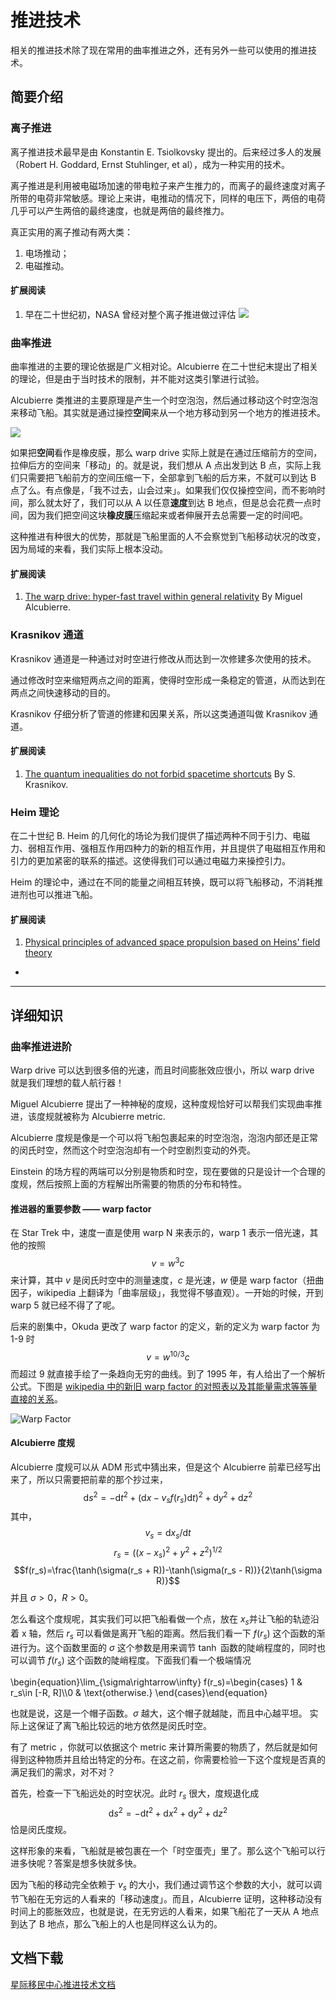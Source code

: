 # 推进技术

相关的推进技术除了现在常用的曲率推进之外，还有另外一些可以使用的推进技术。

## 简要介绍


### 离子推进

离子推进技术最早是由 Konstantin E. Tsiolkovsky 提出的。后来经过多人的发展（Robert H. Goddard, Ernst Stuhlinger, et al），成为一种实用的技术。


离子推进是利用被电磁场加速的带电粒子来产生推力的，而离子的最终速度对离子所带的电荷非常敏感。理论上来讲，电推动的情况下，同样的电压下，两倍的电荷几乎可以产生两倍的最终速度，也就是两倍的最终推力。

真正实用的离子推动有两大类：

1. 电场推动；
2. 电磁推动。


#### 扩展阅读

1. 早在二十世纪初，NASA 曾经对整个离子推进做过评估
   ![](http://www.grc.nasa.gov/WWW/ion/future/images/futureapps.jpg)





### 曲率推进

曲率推进的主要的理论依据是广义相对论。Alcubierre 在二十世纪末提出了相关的理论，但是由于当时技术的限制，并不能对这类引擎进行试验。

Alcubierre 类推进的主要原理是产生一个时空泡泡，然后通过移动这个时空泡泡来移动飞船。其实就是通过操控**空间**来从一个地方移动到另一个地方的推进技术。


![](https://upload.wikimedia.org/wikipedia/commons/c/c4/Alcubierre.png)



如果把**空间**看作是橡皮膜，那么 warp drive 实际上就是在通过压缩前方的空间，拉伸后方的空间来「移动」的。就是说，我们想从 A 点出发到达 B 点，实际上我们只需要把飞船前方的空间压缩一下，全部拿到飞船的后方来，不就可以到达 B 点了么。有点像是，「我不过去，山会过来」。如果我们仅仅操控空间，而不影响时间，那么就太好了，我们可以从 A 以任意**速度**到达 B 地点，但是总会花费一点时间，因为我们把空间这块**橡皮膜**压缩起来或者伸展开去总需要一定的时间吧。

这种推进有种很大的优势，那就是飞船里面的人不会察觉到飞船移动状况的改变，因为局域的来看，我们实际上根本没动。


#### 扩展阅读

1. [The warp drive: hyper-fast travel within general relativity](http://arxiv.org/abs/gr-qc/0009013) By Miguel Alcubierre.


### Krasnikov 通道

Krasnikov 通道是一种通过对时空进行修改从而达到一次修建多次使用的技术。

通过修改时空来缩短两点之间的距离，使得时空形成一条稳定的管道，从而达到在两点之间快速移动的目的。

Krasnikov 仔细分析了管道的修建和因果关系，所以这类通道叫做 Krasnikov 通道。


#### 扩展阅读

1. [The quantum inequalities do not forbid spacetime shortcuts](http://arxiv.org/abs/gr-qc/0207057) By S. Krasnikov.



### Heim 理论

在二十世纪 B. Heim 的几何化的场论为我们提供了描述两种不同于引力、电磁力、弱相互作用、强相互作用四种力的新的相互作用，并且提供了电磁相互作用和引力的更加紧密的联系的描述。这使得我们可以通过电磁力来操控引力。

Heim 的理论中，通过在不同的能量之间相互转换，既可以将飞船移动，不消耗推进剂也可以推进飞船。


#### 扩展阅读

1. [Physical principles of advanced space propulsion based on Heins' field theory](http://www.hpcc-space.com/publications/documents/PrinciplesOfAdvancedSpacePropulsionAIAA-paper-2002-4094.pdf)
*

-----

## 详细知识




### 曲率推进进阶

Warp drive 可以达到很多倍的光速，而且时间膨胀效应很小，所以 warp drive 就是我们理想的载人航行器！

Miguel Alcubierre 提出了一种神秘的度规，这种度规恰好可以帮我们实现曲率推进，该度规就被称为 Alcubierre metric.

Alcubierre 度规是像是一个可以将飞船包裹起来的时空泡泡，泡泡内部还是正常的闵氏时空，然而这个时空泡泡却有一个时空剧烈变动的外壳。

Einstein 的场方程的两端可以分别是物质和时空，现在要做的只是设计一个合理的度规，然后按照上面的方程解出所需要的物质的分布和特性。





#### **推进器的重要参数 —— warp factor**

在 Star Trek 中，速度一直是使用 warp N 来表示的，warp 1 表示一倍光速，其他的按照
$$v=w^3c$$
来计算，其中 $v$ 是闵氏时空中的测量速度，$c$ 是光速，$w$ 便是 warp factor（扭曲因子，wikipedia 上翻译为「曲率层级」，我觉得不够直观）。一开始的时候，开到 warp 5 就已经不得了了呢。

后来的剧集中，Okuda 更改了 warp factor 的定义，新的定义为 warp factor 为 1-9 时
$$v=w^{10/3}c$$
而超过 9 就直接手绘了一条趋向无穷的曲线。到了 1995 年，有人给出了一个解析公式。下图是 [wikipedia 中的新旧 warp factor 的对照表以及其能量需求等等量直接的关系](http://en.wikipedia.org/wiki/File:Warptable.gif)。

![Warp Factor](http://upload.wikimedia.org/wikipedia/en/4/4b/Warptable.gif)




#### **Alcubierre 度规**

Alcubierre 度规可以从 ADM 形式中猜出来，但是这个 Alcubierre 前辈已经写出来了，所以只需要把前辈的那个抄过来，
$$\mathrm ds^2 = -\mathrm dt^2+(\mathrm dx - v_s f(r_s)\mathrm dt)^2 + \mathrm dy^2 + \mathrm dz^2$$
其中，$$v_s=\mathrm dx_s/\mathrm dt$$
$$r_s=((x -x_s)^2 + y^2 + z^2)^{1/2}$$
$$f(r_s)=\frac{\tanh(\sigma(r_s + R))-\tanh(\sigma(r_s - R))}{2\tanh(\sigma R)}$$
并且 $\sigma>0$，$R>0$。

怎么看这个度规呢，其实我们可以把飞船看做一个点，放在 $x_s$并让飞船的轨迹沿着 x 轴，然后 $r_s$ 可以看做是离开飞船的距离。然后我们看一下 $f(r_s)$ 这个函数的渐进行为。这个函数里面的 $\sigma$ 这个参数是用来调节 $\tanh$ 函数的陡峭程度的，同时也可以调节 $f(r_s)$ 这个函数的陡峭程度。下面我们看一个极端情况

\begin{equation}\lim_{\sigma\rightarrow\infty} f(r_s)=\begin{cases} 1 & r_s\in [-R, R]\\\\0 & \text{otherwise.} \end{cases}\end{equation}

也就是说，这是一个帽子函数。$\sigma$ 越大，这个帽子就越陡，而且中心越平坦。
实际上这保证了离飞船比较远的地方依然是闵氏时空。

有了 metric ，你就可以依据这个 metric 来计算所需要的物质了，然后就是如何得到这种物质并且给出特定的分布。在这之前，你需要检验一下这个度规是否真的满足我们的需求，对不对？

首先，检查一下飞船远处的时空状况。此时 $r_s$ 很大，度规退化成
$$\mathrm ds^2 = -\mathrm dt^2+\mathrm dx ^2 + \mathrm dy^2 + \mathrm dz^2$$
恰是闵氏度规。

这样形象的来看，飞船就是被包裹在一个「时空蛋壳」里了。那么这个飞船可以行进多快呢？答案是想多快就多快。

因为飞船的移动完全依赖于 $v_s$ 的大小，我们通过调节这个参数的大小，就可以调节飞船在无穷远的人看来的「移动速度」。而且，Alcubierre 证明，这种移动没有时间上的膨胀效应，也就是说，在无穷远的人看来，如果飞船花了一天从 A 地点到达了 B 地点，那么飞船上的人也是同样这么认为的。


## 文档下载

[星际移民中心推进技术文档](../resources/propulsion.pdf)
